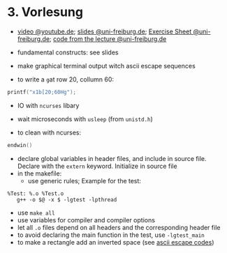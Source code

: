 # 3. Vorlesung

* [video @youtube.de](https://youtube.com/embed/SrP3c1EdaSo); [slides @uni-freiburg.de](https://daphne.informatik.uni-freiburg.de/ss2016/ProgrammierenCplusplus/svn-public/public/folien/vorlesung-03.pdf); [Exercise Sheet @uni-freiburg.de](https://daphne.informatik.uni-freiburg.de/ss2016/ProgrammierenCplusplus/svn-public/public/uebungen/blatt-03.pdf); [code from the lecture @uni-freiburg.de](https://daphne.informatik.uni-freiburg.de/ss2016/ProgrammierenCplusplus/svn-public/public/code/vorlesung-03/)

* fundamental constructs: see slides
* make graphical terminal output witch ascii escape sequences
* to write a `g`at row 20, collumn 60:
```c++
printf("x1b[20;60Hg");
```
* IO with `ncurses` libary
* wait microseconds with `usleep` (from `unistd.h`)

* to clean with ncurses:
```c++
endwin()
```

* declare global variables in header files, and include in source file. Declare with the `extern` keyword. Initialize in source file
* in the makefile:
  * use generic rules; Example for the test:
```make
%Test: %.o %Test.o
   g++ -o $@ -x $ -lgtest -lpthread
```
  * use `make all`
  * use variables for compiler and compiler options
  * let all `.o` files depend on all headers and the corresponding header file
* to avoid declaring the main function in the test, use `-lgtest_main`
* to make a rectangle add an inverted space (see [ascii escape codes](https://en.wikipedia.org/wiki/ANSI_escape_code))
